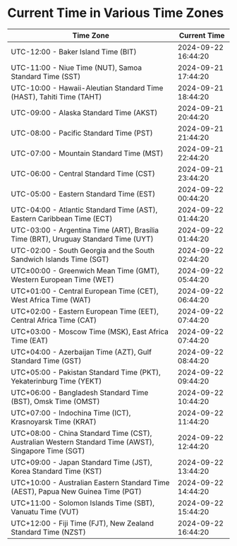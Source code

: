 # Current Time in Various Time Zones

| Time Zone | Current Time |
|-----------|--------------|
| UTC-12:00 - Baker Island Time (BIT) | 2024-09-22 16:44:20 |
| UTC-11:00 - Niue Time (NUT), Samoa Standard Time (SST) | 2024-09-21 17:44:20 |
| UTC-10:00 - Hawaii-Aleutian Standard Time (HAST), Tahiti Time (TAHT) | 2024-09-21 18:44:20 |
| UTC-09:00 - Alaska Standard Time (AKST) | 2024-09-21 20:44:20 |
| UTC-08:00 - Pacific Standard Time (PST) | 2024-09-21 21:44:20 |
| UTC-07:00 - Mountain Standard Time (MST) | 2024-09-21 22:44:20 |
| UTC-06:00 - Central Standard Time (CST) | 2024-09-21 23:44:20 |
| UTC-05:00 - Eastern Standard Time (EST) | 2024-09-22 00:44:20 |
| UTC-04:00 - Atlantic Standard Time (AST), Eastern Caribbean Time (ECT) | 2024-09-22 01:44:20 |
| UTC-03:00 - Argentina Time (ART), Brasília Time (BRT), Uruguay Standard Time (UYT) | 2024-09-22 01:44:20 |
| UTC-02:00 - South Georgia and the South Sandwich Islands Time (SGT) | 2024-09-22 02:44:20 |
| UTC±00:00 - Greenwich Mean Time (GMT), Western European Time (WET) | 2024-09-22 05:44:20 |
| UTC+01:00 - Central European Time (CET), West Africa Time (WAT) | 2024-09-22 06:44:20 |
| UTC+02:00 - Eastern European Time (EET), Central Africa Time (CAT) | 2024-09-22 07:44:20 |
| UTC+03:00 - Moscow Time (MSK), East Africa Time (EAT) | 2024-09-22 07:44:20 |
| UTC+04:00 - Azerbaijan Time (AZT), Gulf Standard Time (GST) | 2024-09-22 08:44:20 |
| UTC+05:00 - Pakistan Standard Time (PKT), Yekaterinburg Time (YEKT) | 2024-09-22 09:44:20 |
| UTC+06:00 - Bangladesh Standard Time (BST), Omsk Time (OMST) | 2024-09-22 10:44:20 |
| UTC+07:00 - Indochina Time (ICT), Krasnoyarsk Time (KRAT) | 2024-09-22 11:44:20 |
| UTC+08:00 - China Standard Time (CST), Australian Western Standard Time (AWST), Singapore Time (SGT) | 2024-09-22 12:44:20 |
| UTC+09:00 - Japan Standard Time (JST), Korea Standard Time (KST) | 2024-09-22 13:44:20 |
| UTC+10:00 - Australian Eastern Standard Time (AEST), Papua New Guinea Time (PGT) | 2024-09-22 14:44:20 |
| UTC+11:00 - Solomon Islands Time (SBT), Vanuatu Time (VUT) | 2024-09-22 15:44:20 |
| UTC+12:00 - Fiji Time (FJT), New Zealand Standard Time (NZST) | 2024-09-22 16:44:20 |

